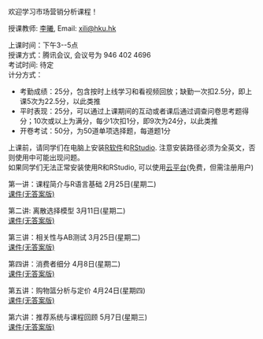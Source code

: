 欢迎学习市场营销分析课程！      

授课教师: [李曦](https://www.fbe.hku.hk/people/xi-li/),  Email: xili@hku.hk        

上课时间：下午3--5点              
授课方式：腾讯会议, 会议号为 946 402 4696     
考试时间: 待定                      
计分方式：     
- 考勤成绩：25分，包含按时上线学习和看视频回放；缺勤一次扣2.5分，即上课5次为22.5分，以此类推           
- 平时表现：25分，可以通过上课期间的互动或者课后通过调查问卷思考题得分；10次或以上为满分，每少1次扣1分，即9次为24分，以此类推           
- 开卷考试：50分，为50道单项选择题，每道题1分           

上课前，请同学们在电脑上安装[R软件](https://cloud.r-project.org/)和[RStudio](https://posit.co/download/rstudio-desktop/#download). 注意安装路径必须为全英文，否则使用中可能出现问题。     
如果同学们无法正常安装使用R和RStudio, 可以使用[云平台](https://posit.cloud/)(免费，但需注册用户)         

第一讲：课程简介与R语言基础 2月25日(星期二)      
[课件(无答案版)](https://ximarketing.github.io/class/ConsumerAnalytics/1-pre.pdf)          

第二讲: 离散选择模型 3月11日(星期二)        
[课件(无答案版)](https://ximarketing.github.io/class/ConsumerAnalytics/2-pre.pdf)       

第三讲：相关性与AB测试 3月25日(星期二)     
[课件(无答案版)](https://ximarketing.github.io/class/ConsumerAnalytics/3-pre.pdf)       

第四讲：消费者细分 4月8日(星期二)     
[课件(无答案版)](https://ximarketing.github.io/class/ConsumerAnalytics/4-pre.pdf)      

第五讲：购物篮分析与定价 4月24日(星期四)      
[课件(无答案版)](https://ximarketing.github.io/class/ConsumerAnalytics/5-pre.pdf)      

第六讲：推荐系统与课程回顾 5月7日(星期三)     
[课件(无答案版)](https://ximarketing.github.io/class/ConsumerAnalytics/6-pre.pdf)      

